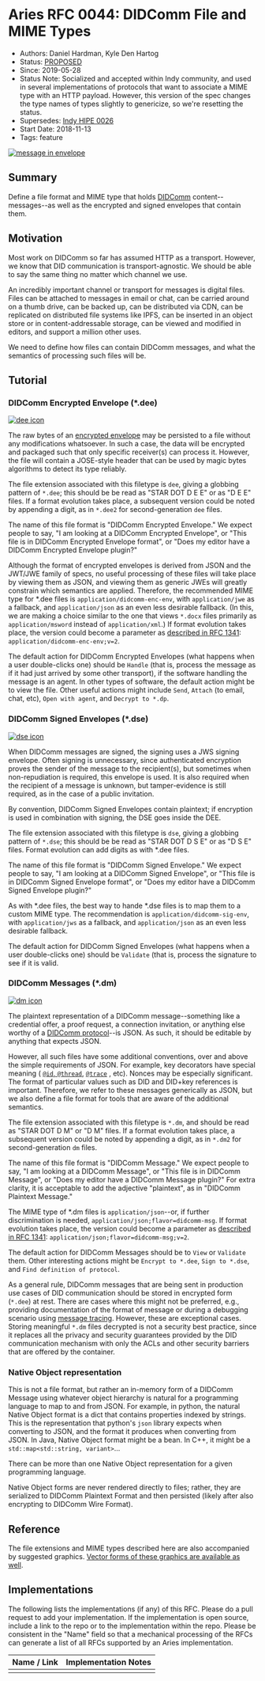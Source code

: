 # Aries RFC 0044: DIDComm File and MIME Types

- Authors: Daniel Hardman, Kyle Den Hartog
- Status: [PROPOSED](/README.md#proposed)
- Since: 2019-05-28
- Status Note: Socialized and accepted within Indy community, and used in several implementations of protocols that want to associate a MIME type with an HTTP payload. However, this version of the spec changes the type names of types slightly to genericize, so we're resetting the status.
- Supersedes: [Indy HIPE 0026]( https://github.com/hyperledger/indy-hipe/blob/master/text/0026-agent-file-format/README.md)
- Start Date: 2018-11-13
- Tags: feature

[![message in envelope](small-msg-in-envelope.png)](msg-in-envelope.png)
 
## Summary

Define a file format and MIME type that holds [DIDComm](
 ../../concepts/0005-didcomm/README.md)
content--messages--as well as the encrypted and signed
envelopes that contain them.

## Motivation

Most work on DIDComm so far has assumed HTTP as a transport. However, we know
that DID communication is transport-agnostic. We should be able to
say the same thing no matter which channel we use.

An incredibly important channel or transport for messages is digital files. Files
can be attached to messages in email or chat, can be carried around on a thumb
drive, can be backed up, can be distributed via CDN, can be replicated on
distributed file systems like IPFS, can be inserted in an object store or
in content-addressable storage, can be viewed and modified in editors, and
support a million other uses.

We need to define how files can contain DIDComm messages, and what the
semantics of processing such files will be.

## Tutorial

### DIDComm Encrypted Envelope (*.dee)

[![dee icon](dee-small.png)](dee-big.png)

The raw bytes of an [encrypted envelope](../0019-encryption-envelope/README.md)
may be persisted to a file without any modifications whatsoever. In such a case, the data
will be encrypted and packaged such that only specific receiver(s) can process it. However,
the file will contain a JOSE-style header that can be used by magic bytes algorithms to detect
its type reliably.

The file extension associated with this filetype is `dee`, giving a globbing pattern
 of `*.dee`; this should be be read as "STAR DOT D E E" or as "D E E" files.
If a format evolution takes place, a subsequent version could be
noted by appending a digit, as in `*.dee2` for second-generation `dee` files.

The name of this file format is "DIDComm Encrypted Envelope." We expect people to say,
"I am looking at a DIDComm Encrypted Envelope", or "This file is in DIDComm Encrypted Envelope format", or
"Does my editor have a DIDComm Encrypted Envelope plugin?"

Although the format of encrypted envelopes is derived from JSON and the JWT/JWE family
of specs, no useful processing of these files will take place by viewing them as
JSON, and viewing them as generic JWEs will greatly constrain which semantics are
applied. Therefore, the recommended MIME type for *.dee files is
`application/didcomm-enc-env`, with `application/jwe` as a fallback, and
`application/json` as an even less desirable fallback. (In this, we are making
a choice similar to the one that views `*.docx` files primarily as
`application/msword` instead of `application/xml`.) If format evolution takes
place, the version could become a parameter as [described in RFC 1341](https://www.w3.org/Protocols/rfc1341/4_Content-Type.html):
`application/didcomm-enc-env;v=2`.

The default action for DIDComm Encrypted Envelopes (what happens when a user double-clicks one)
should be `Handle` (that is, process the message as if it had just arrived by some other transport),
if the software handling the message is an agent. In other types of software,
the default action might be to view the file. Other useful actions might include
`Send`, `Attach` (to email, chat, etc), `Open with agent`, and `Decrypt to *.dp`.

### DIDComm Signed Envelopes (*.dse)

[![dse icon](dse-small.png)](dse-big.png)

When DIDComm messages are signed, the signing uses a JWS signing envelope. Often
signing is unnecessary, since authenticated encryption proves the sender of the
message to the recipient(s), but sometimes when non-repudiation is required, this
envelope is used. It is also required when the recipient of a message is unknown,
but tamper-evidence is still required, as in the case of a public invitation.

By convention, DIDComm Signed Envelopes contain plaintext; if encryption is used
in combination with signing, the DSE goes inside the DEE.

The file extension associated with this filetype is `dse`, giving a globbing pattern
 of `*.dse`; this should be be read as "STAR DOT D S E" or as "D S E" files.
Format evolution can add digits as with *.dee files.

The name of this file format is "DIDComm Signed Envelope." We expect people to say,
"I am looking at a DIDComm Signed Envelope", or "This file is in DIDComm Signed Envelope format", or
"Does my editor have a DIDComm Signed Envelope plugin?"

As with *.dee files, the best way to hande *.dse files is to map them to a custom
MIME type. The recommendation is
`application/didcomm-sig-env`, with `application/jws` as a fallback, and
`application/json` as an even less desirable fallback.

The default action for DIDComm Signed Envelopes (what happens when a user double-clicks one)
should be `Validate` (that is, process the signature to see if it is valid.


### DIDComm Messages (*.dm)

[![dm icon](dm-small.png)](dm-big.png)

The plaintext representation of a DIDComm message--something like a credential
offer, a proof request, a connection invitation, or anything else worthy of a [DIDComm protocol](
../../concepts/0003-protocols/README.md)--is JSON. As such, it should be editable by anything
that expects JSON.

However, all such files have some additional conventions, over and above the simple
requirements of JSON. For example, key decorators have special meaning (
[`@id`, `@thread`](../../concepts/0008-message-id-and-threading/README.md),
[`@trace`](../0034-message-tracing/README.md)
, etc). Nonces may be especially significant. The format of particular values
such as DID and DID+key references is important. Therefore, we refer to these messages
generically as JSON, but we also define a file
format for tools that are aware of the additional semantics.

The file extension associated with this filetype is `*.dm`, and should be read as
"STAR DOT D M" or "D M" files. If a format evolution takes place, a subsequent version could be
noted by appending a digit, as in `*.dm2` for second-generation `dm` files.

The name of this file format is "DIDComm Message." We expect people to say,
"I am looking at a DIDComm Message", or "This file is in DIDComm Message", or
"Does my editor have a DIDComm Message plugin?" For extra clarity, it is acceptable
to add the adjective "plaintext", as in "DIDComm Plaintext Message."

The MIME type of *.dm files is `application/json`--or, if further discrimination is needed,
`application/json;flavor=didcomm-msg`. If format evolution takes place, the version could
become a parameter as [described in RFC 1341](https://www.w3.org/Protocols/rfc1341/4_Content-Type.html):
`application/json;flavor=didcomm-msg;v=2`.

The default action for DIDComm Messages should be to
`View` or `Validate` them. Other interesting actions might be `Encrypt to *.dee`,
`Sign to *.dse`, and `Find definition of protocol`.

As a general rule, DIDComm messages that are being sent in production use cases of DID communication should be stored
in encrypted form (`*.dee`) at rest. There are cases where this might not be preferred, e.g., providing documentation of the
format of message or during a debugging scenario using
[message tracing](../0034-message-tracing/README.md).
However, these are exceptional cases. Storing meaningful `*.dm` files
decrypted is not a security best practice, since it replaces all the privacy and
security guarantees provided by the DID communication mechanism with only
the ACLs and other security barriers that are offered by the container.

### Native Object representation

This is not a file format, but rather an in-memory form of a DIDComm Message
using whatever object hierarchy is natural for a programming language to map to and from
JSON. For example, in python, the natural Native Object format is a dict that contains properties
indexed by strings. This is the representation that python's `json` library expects when
converting to JSON, and the format it produces when converting from JSON. In Java, Native
Object format might be a bean. In C++, it might be a `std::map<std::string, variant>`...

There can be more than one Native Object representation for a given programming language.

Native Object forms are never rendered directly to files; rather, they are serialized to DIDComm Plaintext Format
and then persisted (likely after also encrypting to DIDComm Wire Format).

## Reference

The file extensions and MIME types described here are also accompanied by suggested graphics.
[Vector forms of these graphics are available as well](
https://docs.google.com/presentation/d/1QmKxuMz8KnqYbdGUEOaNqLtZSCZryQrwj9RRXMN4uAk/edit#slide=id.p).

## Implementations

The following lists the implementations (if any) of this RFC. Please do a pull request to add your implementation. If the implementation is open source, include a link to the repo or to the implementation within the repo. Please be consistent in the "Name" field so that a mechanical processing of the RFCs can generate a list of all RFCs supported by an Aries implementation.

Name / Link | Implementation Notes
--- | ---
 |  |
